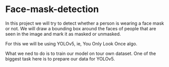 # Face-mask-detection
In this project we will try to detect whether a person is wearing a face mask or not. We will draw a bounding box around the faces of people that are seen in the
image and mark it as masked or unmasked.

For this we will be using YOLOv5, ie, You Only Look Once algo.


What we ned to do is to train our model on tour own dataset. One of the biggest task here is to prepare our data for YOLOv5. 
